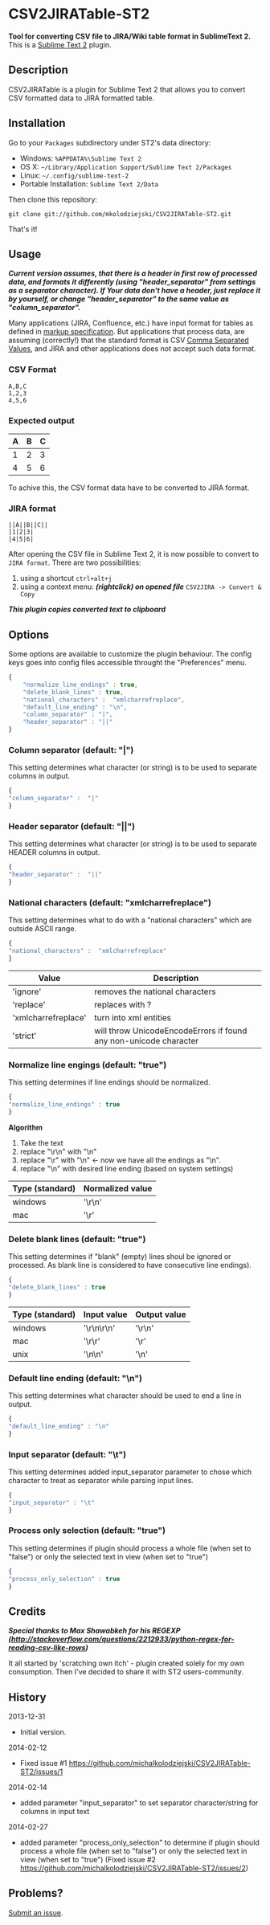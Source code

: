 # CSV2JIRATable-ST2

**Tool for converting CSV file to JIRA/Wiki table format in SublimeText 2.**
This is a [Sublime Text 2](http://www.sublimetext.com/2) plugin.

## Description
CSV2JIRATable is a plugin for Sublime Text 2 that allows you to convert CSV formatted data to JIRA formatted table.

## Installation

Go to your `Packages` subdirectory under ST2's data directory:

* Windows: `%APPDATA%\Sublime Text 2`
* OS X: `~/Library/Application Support/Sublime Text 2/Packages`
* Linux: `~/.config/sublime-text-2`
* Portable Installation: `Sublime Text 2/Data`

Then clone this repository:

    git clone git://github.com/mkolodziejski/CSV2JIRATable-ST2.git

That's it!

## Usage
***Current version assumes, that there is a header in first row of processed data, and formats it differently (using "header_separator" from settings as a separator character). If Your data don't have a header, just replace it by yourself, or change "header_separator" to the same value as "column_separator".***

Many applications (JIRA, Confluence, etc.) have input format for tables as defined in [markup specification](https://jira.atlassian.com/secure/WikiRendererHelpAction.jspa?section=tables). But applications that process data, are assuming (correctly!) that the standard format is CSV [Comma Separated Values](http://en.wikipedia.org/wiki/Comma-separated_values), and JIRA and other applications does not accept such data format.

### CSV Format
```
A,B,C
1,2,3
4,5,6
```

### Expected output

| A | B | C |
| --- | --- | --- |
| 1 | 2 | 3 |
| 4 | 5 | 6 |

To achive this, the CSV format data have to be converted to JIRA format.

### JIRA format
```
||A||B||C||
|1|2|3|
|4|5|6|
```

After opening the CSV file in Sublime Text 2, it is now possible to convert to `JIRA format`. There are two possibilities:

1. using a shortcut `ctrl+alt+j`
2. using a context menu: ***(rightclick) on opened file*** `CSV2JIRA -> Convert & Copy`

***This plugin copies converted text to clipboard***

## Options
Some options are available to customize the plugin behaviour. The
config keys goes into config files accessible throught the "Preferences"
menu.

``` js
{
	"normalize_line_endings" : true,
	"delete_blank_lines" : true,	
	"national_characters" :  "xmlcharrefreplace",
	"default_line_ending" : "\n",
	"column_separator" : "|",
	"header_separator" : "||"
}
```

### Column separator (default: "|")
This setting determines what character (or string) is to be used to separate columns in output.

``` js
{
"column_separator" :  "|"
}
```

### Header separator (default: "||")
This setting determines what character (or string) is to be used to separate HEADER columns in output.

``` js
{
"header_separator" :  "||"
}
```

### National characters (default: "xmlcharrefreplace")
This setting determines what to do with a "national characters" which are outside ASCII range.

``` js
{
"national_characters" :  "xmlcharrefreplace"
}
```

Value | Description
------- | ---------
'ignore' | removes the national characters
'replace' | replaces with ?
'xmlcharrefreplace' | turn into xml entities
'strict' | will throw UnicodeEncodeErrors if found any non-unicode character

### Normalize line engings (default: "true")
This setting determines if line endings should be normalized.

``` js
{
"normalize_line_endings" : true
}
```

**Algorithm**
1. Take the text
2. replace "\r\n" with "\n"
3. replace "\r" with "\n" <- now we have all the endings as "\n".
4. replace "\n" with desired line ending (based on system settings)

Type (standard) | Normalized value
------- | ---------
windows | '\r\n' 
mac     | '\r'

### Delete blank lines (default: "true")
This setting determines if "blank" (empty) lines shoul be ignored or processed. As blank line is considered to have consecutive line endings).

``` js
{
"delete_blank_lines" : true
}
```

Type (standard) | Input value | Output value
------- | --------- | ---------
windows | '\r\n\r\n' | '\r\n' 
mac     | '\r\r'     | '\r'
unix    | '\n\n'		| '\n'

### Default line ending (default: "\n")
This setting determines what character should be used to end a line in output.

``` js
{
"default_line_ending" : "\n"
}
```

### Input separator (default: "\t")
This setting determines added input_separator parameter to chose which character to treat as separator while parsing input lines.
``` js
{
"input_separator" : "\t"
}
```

### Process only selection (default: "true")
This setting determines if plugin should process a whole file (when set to "false") or only the selected text in view (when set to "true")
``` js
{
"process_only_selection" : true
}
```

## Credits
***Special thanks to Max Shawabkeh for his REGEXP (http://stackoverflow.com/questions/2212933/python-regex-for-reading-csv-like-rows)***

It all started by 'scratching own itch' - plugin created solely for my own consumption. Then I've decided to share it with ST2 users-community.

## History

2013-12-31

* Initial version.

2014-02-12

* Fixed issue #1 https://github.com/michalkolodziejski/CSV2JIRATable-ST2/issues/1

2014-02-14

* added parameter "input_separator" to set separator character/string for columns in input text

2014-02-27

* added parameter "process_only_selection" to determine if plugin should process a whole file (when set to "false") or only the selected text in view (when set to "true") (Fixed issue #2 https://github.com/michalkolodziejski/CSV2JIRATable-ST2/issues/2)

## Problems?

[Submit an issue](https://github.com/michalkolodziejski/CSV2JIRATable-ST2/issues).
